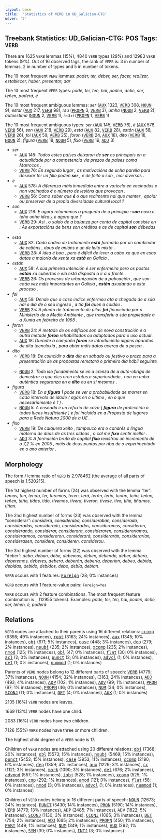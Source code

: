 ```yaml
---
layout: base
title:  'Statistics of VERB in UD_Galician-CTG'
udver: '2'
---
```


## Treebank Statistics: UD_Galician-CTG: POS Tags: `VERB`

There are 1625 `VERB` lemmas (15%), 4840 `VERB` types (29%) and 12983 `VERB` tokens (9%).
Out of 16 observed tags, the rank of `VERB` is: 3 in number of lemmas, 2 in number of types and 5 in number of tokens.

The 10 most frequent `VERB` lemmas: <em>poder, ter, deber, ser, facer, realizar, establecer, haber, presentar, dar</em>

The 10 most frequent `VERB` types:  <em>pode, ter, ten, hai, poden, debe, ser, teñen, poderá, é</em>

The 10 most frequent ambiguous lemmas: <em>ser</em> (<tt><a href="gl_ctg-pos-AUX.html">AUX</a></tt> 1323, <tt><a href="gl_ctg-pos-VERB.html">VERB</a></tt> 308, <tt><a href="gl_ctg-pos-NOUN.html">NOUN</a></tt> 9), <em>estar</em> (<tt><a href="gl_ctg-pos-AUX.html">AUX</a></tt> 217, <tt><a href="gl_ctg-pos-VERB.html">VERB</a></tt> 98), <em>rsu</em> (<tt><a href="gl_ctg-pos-PROPN.html">PROPN</a></tt> 3, <tt><a href="gl_ctg-pos-VERB.html">VERB</a></tt> 3), <em>umha</em> (<tt><a href="gl_ctg-pos-NOUN.html">NOUN</a></tt> 2, <tt><a href="gl_ctg-pos-VERB.html">VERB</a></tt> 2), <em>autoestima</em> (<tt><a href="gl_ctg-pos-NOUN.html">NOUN</a></tt> 2, <tt><a href="gl_ctg-pos-VERB.html">VERB</a></tt> 1), <em>i+d+i</em> (<tt><a href="gl_ctg-pos-PROPN.html">PROPN</a></tt> 1, <tt><a href="gl_ctg-pos-VERB.html">VERB</a></tt> 1)

The 10 most frequent ambiguous types:  <em>ser</em> (<tt><a href="gl_ctg-pos-AUX.html">AUX</a></tt> 145, <tt><a href="gl_ctg-pos-VERB.html">VERB</a></tt> 76), <em>é</em> (<tt><a href="gl_ctg-pos-AUX.html">AUX</a></tt> 578, <tt><a href="gl_ctg-pos-VERB.html">VERB</a></tt> 56), <em>son</em> (<tt><a href="gl_ctg-pos-AUX.html">AUX</a></tt> 218, <tt><a href="gl_ctg-pos-VERB.html">VERB</a></tt> 29), <em>está</em> (<tt><a href="gl_ctg-pos-AUX.html">AUX</a></tt> 82, <tt><a href="gl_ctg-pos-VERB.html">VERB</a></tt> 28), <em>están</em> (<tt><a href="gl_ctg-pos-AUX.html">AUX</a></tt> 58, <tt><a href="gl_ctg-pos-VERB.html">VERB</a></tt> 26), <em>foi</em> (<tt><a href="gl_ctg-pos-AUX.html">AUX</a></tt> 59, <tt><a href="gl_ctg-pos-VERB.html">VERB</a></tt> 25), <em>foron</em> (<tt><a href="gl_ctg-pos-VERB.html">VERB</a></tt> 24, <tt><a href="gl_ctg-pos-AUX.html">AUX</a></tt> 18), <em>dito</em> (<tt><a href="gl_ctg-pos-VERB.html">VERB</a></tt> 18, <tt><a href="gl_ctg-pos-NOUN.html">NOUN</a></tt> 2), <em>figura</em> (<tt><a href="gl_ctg-pos-VERB.html">VERB</a></tt> 18, <tt><a href="gl_ctg-pos-NOUN.html">NOUN</a></tt> 5), <em>fixo</em> (<tt><a href="gl_ctg-pos-VERB.html">VERB</a></tt> 19, <tt><a href="gl_ctg-pos-ADJ.html">ADJ</a></tt> 3)


* <em>ser</em>
  * <tt><a href="gl_ctg-pos-AUX.html">AUX</a></tt> 145: <em>Todos estes países deixaron de <b>ser</b> os principais en a actualidade por a competencia vía prezos de países coma Marrocos .</em>
  * <tt><a href="gl_ctg-pos-VERB.html">VERB</a></tt> 76: <em>En segundo lugar , as motivacións de unha parella para desexar ter un fillo poden <b>ser</b> , e de feito o son , moi diversas .</em>
* <em>é</em>
  * <tt><a href="gl_ctg-pos-AUX.html">AUX</a></tt> 578: <em>A diferenza máis inmediata entre a varicela en vacinados e non vacinados <b>é</b> o número de lesións que provocan .</em>
  * <tt><a href="gl_ctg-pos-VERB.html">VERB</a></tt> 56: <em>Como saber que <b>é</b> o que realmente hai que manter , apoiar ou preservar de a propia diversidade cultural local ?</em>
* <em>son</em>
  * <tt><a href="gl_ctg-pos-AUX.html">AUX</a></tt> 218: <em>E agora retomamos a pregunta de o principio : <b>son</b> nova e teño unha idea ¿ e agora que ?</em>
  * <tt><a href="gl_ctg-pos-VERB.html">VERB</a></tt> 29: <em>Asi , o saldo de a balanza por conta de capital consiste en : As exportacións de bens son créditos e as de capital <b>son</b> débedas .</em>
* <em>está</em>
  * <tt><a href="gl_ctg-pos-AUX.html">AUX</a></tt> 82: <em>Cada cadea de tratamento <b>está</b> formada por un cambiador de catións , dous de anións e un de leito mixto .</em>
  * <tt><a href="gl_ctg-pos-VERB.html">VERB</a></tt> 28: <em>A idea é boa , pero é difícil de levar a cabo xa que en esas datas a maioría de xente xa <b>está</b> en Galicia .</em>
* <em>están</em>
  * <tt><a href="gl_ctg-pos-AUX.html">AUX</a></tt> 58: <em>A súa primeira intención é ser enfermeira pero os postos <b>están</b> xa cubertos e ela está disposta a ir a a fronte .</em>
  * <tt><a href="gl_ctg-pos-VERB.html">VERB</a></tt> 26: <em>Os procesos de urbanización de a poboación , que son cada vez máis importantes en Galicia , <b>están</b> axudando a este proceso .</em>
* <em>foi</em>
  * <tt><a href="gl_ctg-pos-AUX.html">AUX</a></tt> 59: <em>Dende que o caso índice enfermou ata a chegada de a súa nai o día de o seu ingreso , a tía <b>foi</b> quen a coidou .</em>
  * <tt><a href="gl_ctg-pos-VERB.html">VERB</a></tt> 25: <em>A planta de tratamento de pilas <b>foi</b> financiada por o Ministerio de o Medio Ambiente , que transferiu a súa propiedade a a Xunta en febreiro de 1998 .</em>
* <em>foron</em>
  * <tt><a href="gl_ctg-pos-VERB.html">VERB</a></tt> 24: <em>A metade de os edificios son de nova construción e a outra metade <b>foron</b> rehabilitados ou adaptados para o uso actual .</em>
  * <tt><a href="gl_ctg-pos-AUX.html">AUX</a></tt> 18: <em>Durante a campaña <b>foron</b> se introducindo algúns aparatos de alta tecnoloxía , para obter máis datos acerca de a pesca .</em>
* <em>dito</em>
  * <tt><a href="gl_ctg-pos-VERB.html">VERB</a></tt> 18: <em>De coincidir o <b>dito</b> día en sábado ou festivo o prazo para a presentación de as propostas rematará o primeiro día hábil seguinte .</em>
  * <tt><a href="gl_ctg-pos-NOUN.html">NOUN</a></tt> 2: <em>Todo iso fundamenta se en a crenza de a auto-obriga de demostrar o que eles cren estatus e superioridade , non en unha auténtica seguranza en o <b>dito</b> ou en si mesmos .</em>
* <em>figura</em>
  * <tt><a href="gl_ctg-pos-VERB.html">VERB</a></tt> 18: <em>En a <b>figura</b> 1 pode se ver a probabilidade de morrer en cada intervalo de idade ( agás en o último , en o que necesariamente é 1 ) .</em>
  * <tt><a href="gl_ctg-pos-NOUN.html">NOUN</a></tt> 5: <em>A enseada é un refuxio de caza ( <b>figura</b> de protección a todas luces insuficiente ) e foi incluída en a Proposta de lugares para a Rede Natura 2000 de a UE .</em>
* <em>fixo</em>
  * <tt><a href="gl_ctg-pos-VERB.html">VERB</a></tt> 19: <em>De calquera xeito , tampouco era o canarés a lingua materna de dúas de as tres aldeas , o cal me <b>fixo</b> sentir mellor .</em>
  * <tt><a href="gl_ctg-pos-ADJ.html">ADJ</a></tt> 3: <em>A formación bruta de capital <b>fixo</b> rexistrou un incremento de o 7,2 % en 2005 , máis de dous puntos por riba de o experimentado en o ano anterior .</em>

## Morphology

The form / lemma ratio of `VERB` is 2.978462 (the average of all parts of speech is 1.520215).

The 1st highest number of forms (24) was observed with the lemma “ter”: <em>temos, ten, tendo, ter, teremos, teren, terá, terán, tería, terían, teña, teñan, teñen, teño, tidas, tido, tivemos, tivera, tiveron, tivese, tivo, tiña, tiñamos, tiñan</em>.

The 2nd highest number of forms (23) was observed with the lemma “considerar”: <em>considera, consideraba, consideraban, considerada, consideradas, considerado, considerados, consideramos, consideran, considerando, considerar, considerara, consideraren, considerariamos, considerarmos, consideraron, considerará, considerarán, considerarían, considerasen, considere, consideren, considerou</em>.

The 3rd highest number of forms (22) was observed with the lemma “deber”: <em>deba, deban, debe, debemos, deben, debendo, deber, debera, deberemos, deberes, deberá, deberán, debería, deberían, debeu, debida, debidas, debido, debidos, debo, debía, debían</em>.

`VERB` occurs with 1 features: <tt><a href="gl_ctg-feat-Foreign.html">Foreign</a></tt> (28; 0% instances)

`VERB` occurs with 1 feature-value pairs: `Foreign=Yes`

`VERB` occurs with 2 feature combinations.
The most frequent feature combination is `_` (12955 tokens).
Examples: <em>pode, ter, ten, hai, poden, debe, ser, teñen, é, poderá</em>


## Relations

`VERB` nodes are attached to their parents using 16 different relations: <tt><a href="gl_ctg-dep-ccomp.html">ccomp</a></tt> (6398; 49% instances), <tt><a href="gl_ctg-dep-root.html">root</a></tt> (3163; 24% instances), <tt><a href="gl_ctg-dep-aux.html">aux</a></tt> (1345; 10% instances), <tt><a href="gl_ctg-dep-obj.html">obj</a></tt> (671; 5% instances), <tt><a href="gl_ctg-dep-case.html">case</a></tt> (448; 3% instances), <tt><a href="gl_ctg-dep-dep.html">dep</a></tt> (279; 2% instances), <tt><a href="gl_ctg-dep-nsubj.html">nsubj</a></tt> (235; 2% instances), <tt><a href="gl_ctg-dep-xcomp.html">xcomp</a></tt> (235; 2% instances), <tt><a href="gl_ctg-dep-nmod.html">nmod</a></tt> (125; 1% instances), <tt><a href="gl_ctg-dep-obl.html">obl</a></tt> (47; 0% instances), <tt><a href="gl_ctg-dep-flat.html">flat</a></tt> (30; 0% instances), <tt><a href="gl_ctg-dep-acl.html">acl</a></tt> (2; 0% instances), <tt><a href="gl_ctg-dep-punct.html">punct</a></tt> (2; 0% instances), <tt><a href="gl_ctg-dep-advcl.html">advcl</a></tt> (1; 0% instances), <tt><a href="gl_ctg-dep-det.html">det</a></tt> (1; 0% instances), <tt><a href="gl_ctg-dep-nummod.html">nummod</a></tt> (1; 0% instances)

Parents of `VERB` nodes belong to 12 different parts of speech: <tt><a href="gl_ctg-pos-VERB.html">VERB</a></tt> (4779; 37% instances), <tt><a href="gl_ctg-pos-NOUN.html">NOUN</a></tt> (4154; 32% instances),  (3163; 24% instances), <tt><a href="gl_ctg-pos-ADJ.html">ADJ</a></tt> (493; 4% instances), <tt><a href="gl_ctg-pos-ADP.html">ADP</a></tt> (102; 1% instances), <tt><a href="gl_ctg-pos-ADV.html">ADV</a></tt> (99; 1% instances), <tt><a href="gl_ctg-pos-PRON.html">PRON</a></tt> (97; 1% instances), <tt><a href="gl_ctg-pos-PROPN.html">PROPN</a></tt> (46; 0% instances), <tt><a href="gl_ctg-pos-NUM.html">NUM</a></tt> (34; 0% instances), <tt><a href="gl_ctg-pos-SCONJ.html">SCONJ</a></tt> (11; 0% instances), <tt><a href="gl_ctg-pos-DET.html">DET</a></tt> (4; 0% instances), <tt><a href="gl_ctg-pos-AUX.html">AUX</a></tt> (1; 0% instances)

2105 (16%) `VERB` nodes are leaves.

1669 (13%) `VERB` nodes have one child.

2083 (16%) `VERB` nodes have two children.

7126 (55%) `VERB` nodes have three or more children.

The highest child degree of a `VERB` node is 17.

Children of `VERB` nodes are attached using 20 different relations: <tt><a href="gl_ctg-dep-obj.html">obj</a></tt> (7368; 20% instances), <tt><a href="gl_ctg-dep-obl.html">obl</a></tt> (5573; 15% instances), <tt><a href="gl_ctg-dep-nsubj.html">nsubj</a></tt> (5469; 15% instances), <tt><a href="gl_ctg-dep-punct.html">punct</a></tt> (5452; 15% instances), <tt><a href="gl_ctg-dep-case.html">case</a></tt> (3953; 11% instances), <tt><a href="gl_ctg-dep-ccomp.html">ccomp</a></tt> (2190; 6% instances), <tt><a href="gl_ctg-dep-dep.html">dep</a></tt> (1359; 4% instances), <tt><a href="gl_ctg-dep-aux.html">aux</a></tt> (1229; 3% instances), <tt><a href="gl_ctg-dep-cc.html">cc</a></tt> (1121; 3% instances), <tt><a href="gl_ctg-dep-mark.html">mark</a></tt> (1090; 3% instances), <tt><a href="gl_ctg-dep-det.html">det</a></tt> (676; 2% instances), <tt><a href="gl_ctg-dep-advmod.html">advmod</a></tt> (557; 1% instances), <tt><a href="gl_ctg-dep-iobj.html">iobj</a></tt> (528; 1% instances), <tt><a href="gl_ctg-dep-xcomp.html">xcomp</a></tt> (525; 1% instances), <tt><a href="gl_ctg-dep-cop.html">cop</a></tt> (292; 1% instances), <tt><a href="gl_ctg-dep-amod.html">amod</a></tt> (121; 0% instances), <tt><a href="gl_ctg-dep-flat.html">flat</a></tt> (58; 0% instances), <tt><a href="gl_ctg-dep-nmod.html">nmod</a></tt> (3; 0% instances), <tt><a href="gl_ctg-dep-advcl.html">advcl</a></tt> (1; 0% instances), <tt><a href="gl_ctg-dep-nummod.html">nummod</a></tt> (1; 0% instances)

Children of `VERB` nodes belong to 16 different parts of speech: <tt><a href="gl_ctg-pos-NOUN.html">NOUN</a></tt> (12673; 34% instances), <tt><a href="gl_ctg-pos-PUNCT.html">PUNCT</a></tt> (5430; 14% instances), <tt><a href="gl_ctg-pos-PRON.html">PRON</a></tt> (5190; 14% instances), <tt><a href="gl_ctg-pos-VERB.html">VERB</a></tt> (4779; 13% instances), <tt><a href="gl_ctg-pos-ADP.html">ADP</a></tt> (2485; 7% instances), <tt><a href="gl_ctg-pos-ADV.html">ADV</a></tt> (1822; 5% instances), <tt><a href="gl_ctg-pos-SCONJ.html">SCONJ</a></tt> (1130; 3% instances), <tt><a href="gl_ctg-pos-CCONJ.html">CCONJ</a></tt> (1065; 3% instances), <tt><a href="gl_ctg-pos-DET.html">DET</a></tt> (754; 2% instances), <tt><a href="gl_ctg-pos-ADJ.html">ADJ</a></tt> (665; 2% instances), <tt><a href="gl_ctg-pos-PROPN.html">PROPN</a></tt> (450; 1% instances), <tt><a href="gl_ctg-pos-PART.html">PART</a></tt> (449; 1% instances), <tt><a href="gl_ctg-pos-NUM.html">NUM</a></tt> (349; 1% instances), <tt><a href="gl_ctg-pos-AUX.html">AUX</a></tt> (292; 1% instances), <tt><a href="gl_ctg-pos-SYM.html">SYM</a></tt> (30; 0% instances), <tt><a href="gl_ctg-pos-INTJ.html">INTJ</a></tt> (3; 0% instances)

